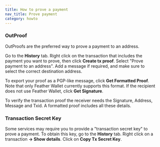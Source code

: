 ```yaml
---
title: How to prove a payment
nav_title: Prove payment 
category: howto
---
```


### OutProof

OutProofs are the preferred way to prove a payment to an address.

Go to the **History** tab. Right click on the transaction that includes the payment you want to prove, then click **Create tx proof**. Select "Prove payment to an address". Add a message if required, and make sure to select the correct destination address.

To export your proof as a PGP-like message, click **Get Formatted Proof**. Note that only Feather Wallet currently supports this format. If the recipient does not use Feather Wallet, click **Get Signature**. 

To verify the transaction proof the receiver needs the Signature, Address, Message and Txid. A formatted proof includes all these details.

### Transaction Secret Key

Some services may require you to provide a "transaction secret key" to prove a payment. To obtain this key, go to the **History** tab. Right click on a transaction **→ Show details**. Click on **Copy Tx Secret Key**.
